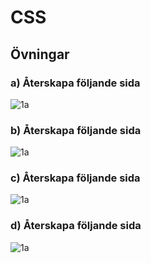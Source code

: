 # CSS

## Övningar

###  a) Återskapa följande sida

![1a](https://getbootstrap.com/docs/4.1/examples/screenshots/album.png)

###  b) Återskapa följande sida

![1a](https://getbootstrap.com/docs/4.1/examples/screenshots/jumbotron.png)

###  c) Återskapa följande sida

![1a](https://getbootstrap.com/docs/4.1/examples/screenshots/checkout.png)

###  d) Återskapa följande sida

![1a](https://getbootstrap.com/docs/4.1/examples/screenshots/pricing.png)
